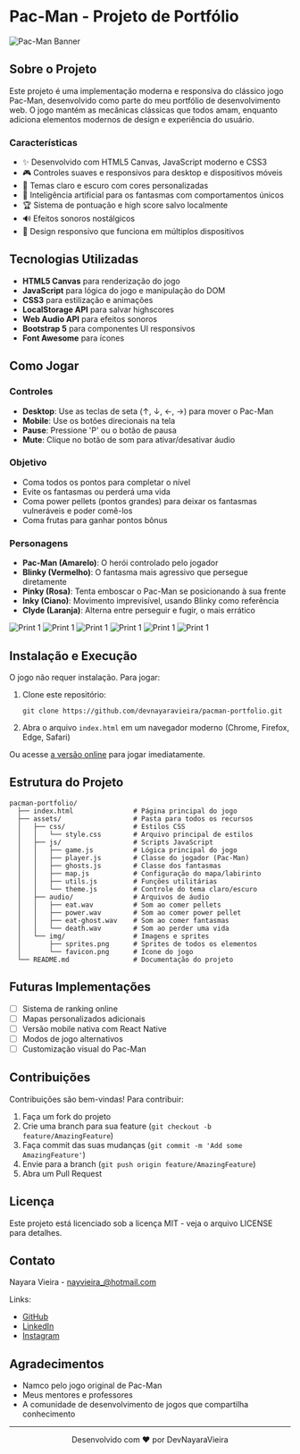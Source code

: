 # Pac-Man - Projeto de Portfólio

![Pac-Man Banner](assets/img/banner.gif)

## Sobre o Projeto

Este projeto é uma implementação moderna e responsiva do clássico jogo Pac-Man, desenvolvido como parte do meu portfólio de desenvolvimento web. O jogo mantém as mecânicas clássicas que todos amam, enquanto adiciona elementos modernos de design e experiência do usuário.

### Características

- ✨ Desenvolvido com HTML5 Canvas, JavaScript moderno e CSS3
- 🎮 Controles suaves e responsivos para desktop e dispositivos móveis
- 🎨 Temas claro e escuro com cores personalizadas
- 🧠 Inteligência artificial para os fantasmas com comportamentos únicos
- 🏆 Sistema de pontuação e high score salvo localmente
- 🔊 Efeitos sonoros nostálgicos
- 📱 Design responsivo que funciona em múltiplos dispositivos

## Tecnologias Utilizadas

- **HTML5 Canvas** para renderização do jogo
- **JavaScript** para lógica do jogo e manipulação do DOM
- **CSS3** para estilização e animações
- **LocalStorage API** para salvar highscores
- **Web Audio API** para efeitos sonoros
- **Bootstrap 5** para componentes UI responsivos
- **Font Awesome** para ícones

## Como Jogar

### Controles

- **Desktop**: Use as teclas de seta (↑, ↓, ←, →) para mover o Pac-Man
- **Mobile**: Use os botões direcionais na tela
- **Pause**: Pressione 'P' ou o botão de pausa
- **Mute**: Clique no botão de som para ativar/desativar áudio

### Objetivo

- Coma todos os pontos para completar o nível
- Evite os fantasmas ou perderá uma vida
- Coma power pellets (pontos grandes) para deixar os fantasmas vulneráveis e poder comê-los
- Coma frutas para ganhar pontos bônus

### Personagens

- **Pac-Man (Amarelo)**: O herói controlado pelo jogador
- **Blinky (Vermelho)**: O fantasma mais agressivo que persegue diretamente
- **Pinky (Rosa)**: Tenta emboscar o Pac-Man se posicionando à sua frente
- **Inky (Ciano)**: Movimento imprevisível, usando Blinky como referência
- **Clyde (Laranja)**: Alterna entre perseguir e fugir, o mais errático

![Print 1](assets/img/print1.png)
![Print 1](assets/img/print2.png)
![Print 1](assets/img/print3.png)
![Print 1](assets/img/print4.png)
![Print 1](assets/img/print5.png)
![Print 1](assets/img/print6.png)

## Instalação e Execução

O jogo não requer instalação. Para jogar:

1. Clone este repositório:
   ```
   git clone https://github.com/devnayaravieira/pacman-portfolio.git
   ```

2. Abra o arquivo `index.html` em um navegador moderno (Chrome, Firefox, Edge, Safari)

Ou acesse [a versão online](https://pacman-devnayaravieira.netlify.app) para jogar imediatamente.

## Estrutura do Projeto

```
pacman-portfolio/
  ├── index.html               # Página principal do jogo
  ├── assets/                  # Pasta para todos os recursos
  │   ├── css/                 # Estilos CSS
  │   │   └── style.css        # Arquivo principal de estilos
  │   ├── js/                  # Scripts JavaScript
  │   │   ├── game.js          # Lógica principal do jogo
  │   │   ├── player.js        # Classe do jogador (Pac-Man)
  │   │   ├── ghosts.js        # Classe dos fantasmas
  │   │   ├── map.js           # Configuração do mapa/labirinto
  │   │   ├── utils.js         # Funções utilitárias
  │   │   └── theme.js         # Controle do tema claro/escuro
  │   ├── audio/               # Arquivos de áudio
  │   │   ├── eat.wav          # Som ao comer pellets
  │   │   ├── power.wav        # Som ao comer power pellet
  │   │   ├── eat-ghost.wav    # Som ao comer fantasmas
  │   │   └── death.wav        # Som ao perder uma vida
  │   └── img/                 # Imagens e sprites
  │       ├── sprites.png      # Sprites de todos os elementos
  │       └── favicon.png      # Ícone do jogo
  └── README.md                # Documentação do projeto
```

## Futuras Implementações

- [ ] Sistema de ranking online
- [ ] Mapas personalizados adicionais
- [ ] Versão mobile nativa com React Native
- [ ] Modos de jogo alternativos
- [ ] Customização visual do Pac-Man

## Contribuições

Contribuições são bem-vindas! Para contribuir:

1. Faça um fork do projeto
2. Crie uma branch para sua feature (`git checkout -b feature/AmazingFeature`)
3. Faça commit das suas mudanças (`git commit -m 'Add some AmazingFeature'`)
4. Envie para a branch (`git push origin feature/AmazingFeature`)
5. Abra um Pull Request

## Licença

Este projeto está licenciado sob a licença MIT - veja o arquivo LICENSE para detalhes.

## Contato

Nayara Vieira - [nayvieira_@hotmail.com](mailto:nayvieira_@hotmail.com)

Links:
- [GitHub](https://github.com/devnayaravieira)
- [LinkedIn](https://linkedin.com/in/nayaravieira-pcd)
- [Instagram](https://instagram.com/nayaravieira_)

## Agradecimentos

- Namco pelo jogo original de Pac-Man
- Meus mentores e professores
- A comunidade de desenvolvimento de jogos que compartilha conhecimento

---

<p align="center">
  Desenvolvido com ❤️ por DevNayaraVieira
</p>